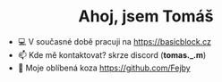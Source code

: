 <h1 align="center">Ahoj, jsem Tomáš</h1>


- 💻 V současné době pracuji na https://basicblock.cz
- 📫 Kde mě kontaktovat? skrze discord (**tomas._.m**)
- 🐐 Moje oblíbená koza https://github.com/Fejby
